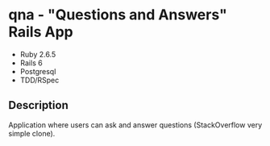 # qna - "Questions and Answers" Rails App

* Ruby 2.6.5
* Rails 6
* Postgresql
* TDD/RSpec

## Description

Application where users can ask and answer questions (StackOverflow very simple clone).

